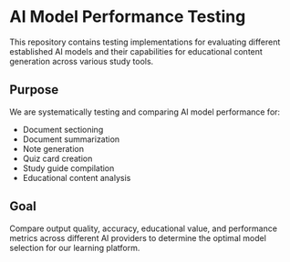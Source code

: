 # AI Model Performance Testing

This repository contains testing implementations for evaluating different established AI models and their capabilities for educational content generation across various study tools.

## Purpose

We are systematically testing and comparing AI model performance for:
- Document sectioning
- Document summarization
- Note generation  
- Quiz card creation
- Study guide compilation
- Educational content analysis

## Goal

Compare output quality, accuracy, educational value, and performance metrics across different AI providers to determine the optimal model selection for our learning platform.